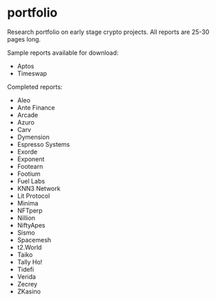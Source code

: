 # portfolio
Research portfolio on early stage crypto projects. All reports are 25-30 pages long. 

Sample reports available for download:
- Aptos
- Timeswap

Completed reports:

- Aleo
- Ante Finance
- Arcade
- Azuro
- Carv
- Dymension
- Espresso Systems
- Exorde
- Exponent
- Footearn
- Footium
- Fuel Labs
- KNN3 Network 
- Lit Protocol
- Minima
- NFTperp
- Nillion
- NiftyApes
- Sismo
- Spacemesh
- t2.World
- Taiko
- Tally Ho!
- Tidefi
- Verida
- Zecrey
- ZKasino


